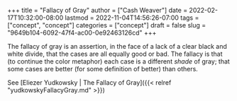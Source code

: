 +++
title = "Fallacy of Gray"
author = ["Cash Weaver"]
date = 2022-02-17T10:32:00-08:00
lastmod = 2022-11-04T14:56:26-07:00
tags = ["concept", "concept"]
categories = ["concept"]
draft = false
slug = "9649b104-6092-47f4-ac00-0e92463126cd"
+++

The fallacy of gray is an assertion, in the face of a lack of a clear black and white divide, that the cases are all equally good or bad. The fallacy is that (to continue the color metaphor) each case is a different _shade_ of gray; that some cases are better (for some definition of better) than others.

See [Eliezer Yudkowsky | The Fallacy of Gray]({{< relref "yudkowskyFallacyGray.md" >}})
